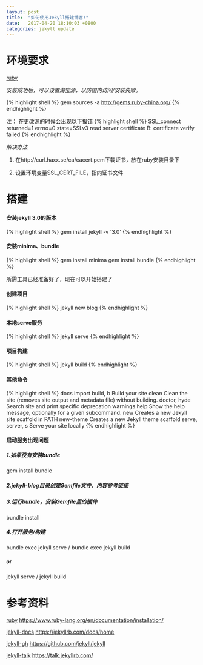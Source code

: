 ```yaml
---
layout: post
title:  "如何使用Jekyll搭建博客!"
date:   2017-04-20 18:10:03 +0800
categories: jekyll update
---
```


# 环境要求

[ruby](https://www.ruby-lang.org/en/documentation/installation/)

*安装成功后，可以设置淘宝源，以防国内访问/安装失败。*

{% highlight shell %}
gem sources -a http://gems.ruby-china.org/
{% endhighlight %}

注：
在更改源的时候会出现以下报错
{% highlight shell %}
SSL_connect returned=1 errno=0 state=SSLv3 read server certificate B: certificate verify failed
{% endhighlight %}

*解决办法*
1. 在http://curl.haxx.se/ca/cacert.pem下载证书，放在ruby安装目录下

2. 设置环境变量SSL_CERT_FILE，指向证书文件

# 搭建

#### 安装jekyll 3.0的版本

{% highlight shell %}
gem install jekyll -v '3.0'
{% endhighlight %}

#### 安装minima、bundle

{% highlight shell %}
gem install minima
gem install bundle
{% endhighlight %}

所需工具已经准备好了，现在可以开始搭建了

#### 创建项目
{% highlight shell %}
jekyll new blog
{% endhighlight %}

#### 本地serve服务
{% highlight shell %}
jekyll serve
{% endhighlight %}

#### 项目构建
{% highlight shell %}
jekyll build
{% endhighlight %}

#### 其他命令
{% highlight shell %}
  docs
  import
  build, b              Build your site
  clean                 Clean the site (removes site output and metadata file) without building.
  doctor, hyde          Search site and print specific deprecation warnings
  help                  Show the help message, optionally for a given subcommand.
  new                   Creates a new Jekyll site scaffold in PATH
  new-theme             Creates a new Jekyll theme scaffold
  serve, server, s      Serve your site locally
{% endhighlight %}


#### 启动服务出现问题

##### 1.如果没有安装bundle
gem install bundle
##### 2.jekyll-blog目录创建Gemfile文件，内容参考链接
##### 3.运行bundle，安装Gemfile里的插件
bundle install
##### 4.打开服务/构建
bundle exec jekyll serve / bundle exec jekyll build
##### or
jekyll serve / jekyll build


# 参考资料

[ruby](https://www.ruby-lang.org/en/documentation/installation/) https://www.ruby-lang.org/en/documentation/installation/

[jekyll-docs](https://jekyllrb.com/docs/home) https://jekyllrb.com/docs/home

[jekyll-gh](https://github.com/jekyll/jekyll) https://github.com/jekyll/jekyll

[jekyll-talk](https://talk.jekyllrb.com/) https://talk.jekyllrb.com/


